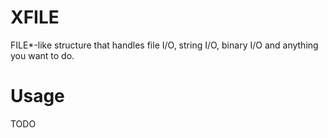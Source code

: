 # XFILE

FILE*-like structure that handles file I/O, string I/O, binary I/O and anything you want to do.

# Usage

TODO

